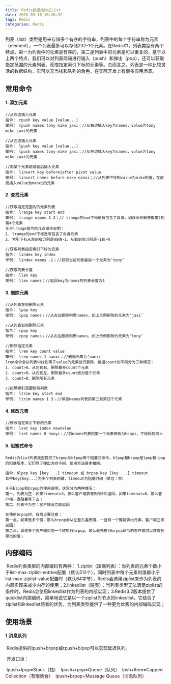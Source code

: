 ```yaml
---
title: Redis数据结构之List
date: 2018-09-10 16:26:32
tags: Redis
categories: Redis
---
```


​	列表（list）类型是用来存储多个有序的字符串，列表中的每个字符串称为元素（element），一个列表最多可以存储232-1个元素。在Redis中，列表类型有两个特点，第一为列表中的元素是有序的，第二是列表中的元素是可以重复的，基于以上两个特点，我们可以对列表两端进行插入（push）和弹出（pop），还可以获取指定范围的元素列表、获取指定索引下标的元素等。总而言之，列表是一种比较灵活的数据结构，它可以充当栈和队列的角色，在实际开发上有很多应用场景。

## 常用命令

#### 1. 添加元素

```
//从右边插入元素
指令： rpush key value [value...]
举例： rpush names tony mike jaxi；//从右边插入key为names，value为tony mike jaxi的元素

//从左边插入元素
指令： lpush key value [value...]
举例： lpush names tony mike jaxi；//从左边插入key为names，value为tony mike jaxi的元素

//向某个元素前或者后插入元素
指令： linsert key before|after pivot value
举例： linsert names before mike nanxi；//从列表中找到value为mike的值，在前面插入value为nanxi的元素
```

#### 2. 查找元素

```
//获取指定范围内的元素列表
指令： lrange key start end
举例： lrange names 1 3；// lrange的end下标是有包含了自身，如该示例是获取第2到第4个元素
关于lrange指令的几点操作说明：
1. lrange的end下标是有包含了自身元素
2. 索引下标从左到右分别是0到N-1，从右到左分别是-1到-N

//获取列表指定索引下标的元素
指令： lindex key index
举例： lindex names -1；//获取当前列表最后一个元素为‘tony’

//获取列表长度
指令： llen key
举例： llen names；//返回key为names的列表长度为4
```
#### 3. 删除元素

```
//从列表左侧删除元素
指令： lpop key
举例： lpop names；//从左边删除列表names，如上示例删除的元素为‘jaxi’

//从列表右侧删除元素
指令： rpop key
举例： rpop names；//从右边删除列表names，如上示例删除的元素为‘tony’

//删除指定元素
指令： lrem key count value
举例： lrem names 1 nanxi；//删除元素为‘nanxi’
lrem命令会从列表中找到等于value的元素进行删除，根据count的不同分为三种情况：
1. count>0，从左到右，删除最多count个元素
2. count<0，从右到左，删除最多count绝对值个元素
3. count=0，删除所有元素

//按照索引范围修剪列表
指令： ltrim key start end
举例： ltrim names 1 3；//保留names列表的第二到第四个元素
```
#### 4. 修改元素

```
//修改指定索引下标的元素
指令： lset key index newValue
举例： lset names 0 houyi；//将names列表的第一个元素修改为houyi，下标规则同上
```
#### 5. 阻塞式命令

```
Redis为list列表类型提供了brpop与blpop两个阻塞式命令，blpop和brpop是lpop和rpop的阻塞版本，它们除了弹出方向不同，使用方法基本相同。

指令：blpop key [key ...] timeout 或 brpop key [key ...] timeout
其中key[key...]为多个列表的键，timeout为阻塞时间（单位：秒）

关于blpop和brpop的使用说明，这里分为两种情况：
第一，列表为空：如果timeout=3，那么客户端要等到3秒后返回，如果timeout=0，那么客户端一直阻塞等下去；
第二，列表不为空：客户端会立即返回

在使用brpop时，有两点要注意：
第一点，如果是多个键，那么brpop会从左至右遍历键，一旦有一个键能弹出元素，客户端立即返回；
第二点，如果多个客户端对同一个键执行brpop，那么最先执行brpop命令的客户端可以获取到弹出的值；
```
## 内部编码

​	Redis列表类型的内部编码有两种：
​	1.ziplist（压缩列表）：当列表的元素个数小于list-max-ziplist-entries配置（默认512个），同时列表中每个元素的值都小于list-max-ziplist-value配置时（默认64字节），Redis会选用ziplist来作为列表的内部实现来减少内存的使用；
​	2.linkedlist（链表）：当列表类型无法满足ziplist的条件时，Redis会使用linkedlist作为列表的内部实现；
​	3.Redis3.2版本提供了quicklist内部编码，简单地说它是以一个ziplist为节点的linkedlist，它结合了ziplist和linkedlist两者的优势，为列表类型提供了一种更为优秀的内部编码实现；
## 使用场景

#### 1.消息队列

​	Redis提供的lpush+brpop或rpush+blpop可以实现延迟队列。

​	开发口诀：

​	lpush+lpop=Stack（栈）
​	lpush+rpop=Queue（队列）
​	lpsh+ltrim=Capped Collection（有限集合）
​	lpush+brpop=Message Queue（消息队列）




